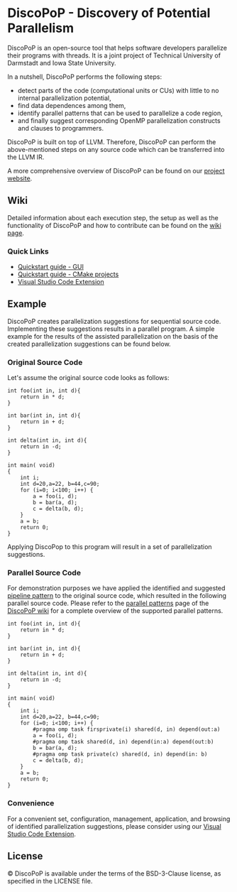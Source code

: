 <!--
 /*
 * This file is part of the DiscoPoP software (http://www.discopop.tu-darmstadt.de)
 *
 * Copyright (c) 2020, Technische Universitaet Darmstadt, Germany
 *
 * This software may be modified and distributed under the terms of
 * the 3-Clause BSD License. See the LICENSE file in the package base
 * directory for details.
 *
 */
 -->

# DiscoPoP - Discovery of Potential Parallelism
DiscoPoP is an open-source tool that helps software developers parallelize their programs with threads. It is a joint project of Technical University of Darmstadt and Iowa State University.

In a nutshell, DiscoPoP performs the following steps:
* detect parts of the code (computational units or CUs) with little to no internal parallelization potential,
* find data dependences among them,
* identify parallel patterns that can be used to parallelize a code region,
* and finally suggest corresponding OpenMP parallelization constructs and clauses to programmers.

DiscoPoP is built on top of LLVM. Therefore, DiscoPoP can perform the above-mentioned steps on any source code which can be transferred into the LLVM IR.

A more comprehensive overview of DiscoPoP can be found on our [project website](https://www.discopop.tu-darmstadt.de/).

## Wiki
Detailed information about each execution step, the setup as well as the functionality of DiscoPoP and how to contribute can be found on the [wiki page](https://discopop-project.github.io/discopop/).

### Quick Links
- [Quickstart guide - GUI](https://discopop-project.github.io/discopop/Quickstart)
- [Quickstart guide - CMake projects](https://discopop-project.github.io/discopop/Quickstart_CMake)
- [Visual Studio Code Extension](https://marketplace.visualstudio.com/items?itemName=TUDarmstadt-LaboratoryforParallelProgramming.discopop)

## Example
DiscoPoP creates parallelization suggestions for sequential source code.
Implementing these suggestions results in a parallel program.
A simple example for the results of the assisted parallelization on the basis of the created parallelization suggestions can be found below.

### Original Source Code
Let's assume the original source code looks as follows:

    int foo(int in, int d){
        return in * d;
    }

    int bar(int in, int d){
        return in + d;
    }

    int delta(int in, int d){
        return in -d;
    }

    int main( void)
    {
        int i;
        int d=20,a=22, b=44,c=90;
        for (i=0; i<100; i++) {
            a = foo(i, d);
            b = bar(a, d);
            c = delta(b, d);
        }
        a = b;
        return 0;
    }

Applying DiscoPop to this program will result in a set of parallelization suggestions.

### Parallel Source Code
For demonstration purposes we have applied the identified and suggested [pipeline pattern](https://discopop-project.github.io/discopop/Pattern_Detection/Patterns/Pipeline/) to the original source code, which resulted in the following parallel source code.
Please refer to the [parallel patterns](https://discopop-project.github.io/discopop/Pattern_Detection/Patterns) page of the [DiscoPoP wiki](https://discopop-project.github.io/discopop/) for a complete overview of the supported parallel patterns.

    int foo(int in, int d){
        return in * d;
    }

    int bar(int in, int d){
        return in + d;
    }

    int delta(int in, int d){
        return in -d;
    }

    int main( void)
    {
        int i;
        int d=20,a=22, b=44,c=90;
        for (i=0; i<100; i++) {
            #pragma omp task firsprivate(i) shared(d, in) depend(out:a)
            a = foo(i, d);
            #pragma omp task shared(d, in) depend(in:a) depend(out:b)
            b = bar(a, d);
            #pragma omp task private(c) shared(d, in) depend(in: b)
            c = delta(b, d);
        }
        a = b;
        return 0;
    }

### Convenience
For a convenient set, configuration, management, application, and browsing of identified parallelization suggestions, please consider using our [Visual Studio Code Extension](https://marketplace.visualstudio.com/items?itemName=TUDarmstadt-LaboratoryforParallelProgramming.discopop).




## License
© DiscoPoP is available under the terms of the BSD-3-Clause license, as specified in the LICENSE file.
